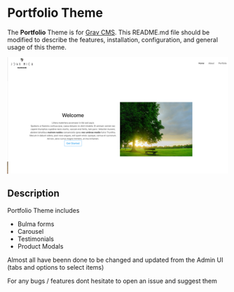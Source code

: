 # Portfolio Theme

The **Portfolio** Theme is for [Grav CMS](http://github.com/getgrav/grav).  This README.md file should be modified to describe the features, installation, configuration, and general usage of this theme.



![e Preview](./assets/normal-view.png)

## Description

Portfolio Theme includes

- Bulma forms 
- Carousel
- Testimonials
- Product Modals

Almost all have beenn done to be changed and updated from the Admin UI (tabs and options to select items)

For any bugs / features dont hesitate to open an issue and suggest them